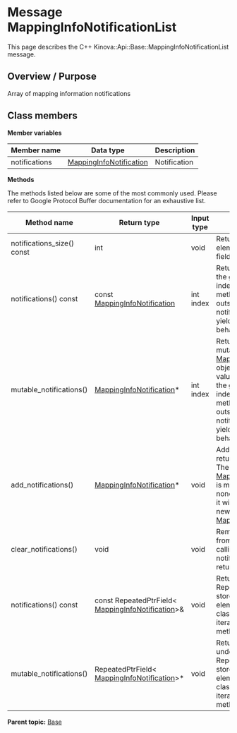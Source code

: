 # Message MappingInfoNotificationList

This page describes the C++ Kinova::Api::Base::MappingInfoNotificationList message.

## Overview / Purpose

Array of mapping information notifications

## Class members

 **Member variables** 

|Member name|Data type|Description|
|-----------|---------|-----------|
|notifications| [MappingInfoNotification](msg_Base_MappingInfoNotification.md#)|Notification|

 **Methods** 

The methods listed below are some of the most commonly used. Please refer to Google Protocol Buffer documentation for an exhaustive list.

|Method name|Return type|Input type|Description|
|-----------|-----------|----------|-----------|
|notifications\_size\(\) const|int|void|Returns the number of elements currently in the field.|
|notifications\(\) const|const [MappingInfoNotification](msg_Base_MappingInfoNotification.md#)|int index|Returns the element at the given zero-based index. Calling this method with index outside of \[0, notifications\_size\(\)\) yields undefined behavior.|
|mutable\_notifications\(\)| [MappingInfoNotification](msg_Base_MappingInfoNotification.md#)\*|int index|Returns a pointer to the mutable [MappingInfoNotification](msg_Base_MappingInfoNotification.md#) object that stores the value of the element at the given zero-based index. Calling this method with index outside of \[0, notifications\_size\(\)\) yields undefined behavior.|
|add\_notifications\(\)| [MappingInfoNotification](msg_Base_MappingInfoNotification.md#)\*|void|Adds a new element and returns a pointer to it. The returned [MappingInfoNotification](msg_Base_MappingInfoNotification.md#) is mutable and will have none of its fields set \(i.e. it will be identical to a newly-allocated [MappingInfoNotification](msg_Base_MappingInfoNotification.md#)\).|
|clear\_notifications\(\)|void|void|Removes all elements from the field. After calling this, notifications\_size\(\) will return zero.|
|notifications\(\) const|const RepeatedPtrField< [MappingInfoNotification](msg_Base_MappingInfoNotification.md#)\>&|void|Returns the underlying RepeatedPtrField that stores the field's elements. This container class provides STL-like iterators and other methods.|
|mutable\_notifications\(\)|RepeatedPtrField< [MappingInfoNotification](msg_Base_MappingInfoNotification.md#)\>\*|void|Returns a pointer to the underlying mutable RepeatedPtrField that stores the field's elements. This container class provides STL-like iterators and other methods.|

**Parent topic:** [Base](../references/summary_Base.md)

